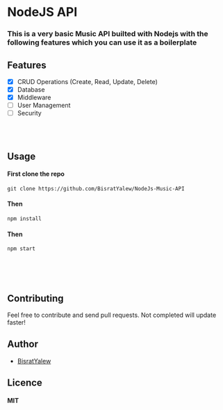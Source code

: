 # NodeJS API

### This is a very basic Music API builted with Nodejs with the following features which you can use it as a boilerplate 


## Features
- [x] CRUD Operations (Create, Read, Update, Delete)
- [x] Database
- [x] Middleware
- [ ] User Management
- [ ] Security

<br><br>

## Usage
#### First clone the repo

``` 
git clone https://github.com/BisratYalew/NodeJs-Music-API
```

#### Then
``` 
npm install
```

#### Then
```
npm start
```


<br><br><br>


## Contributing

Feel free to contribute and send pull requests. Not completed will update faster!

## Author

* [BisratYalew](https://bisratyalew.github.io)

## Licence

#### MIT